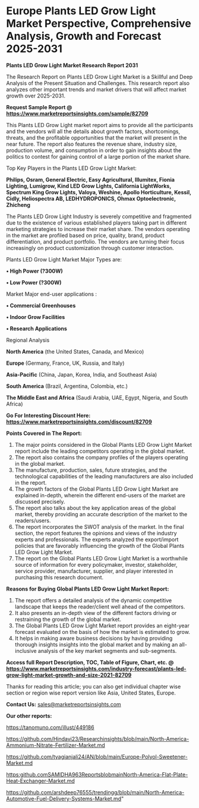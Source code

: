 # Europe Plants LED Grow Light Market Perspective, Comprehensive Analysis, Growth and Forecast 2025-2031

<strong>Plants LED Grow Light Market Research Report 2031</strong>

The Research Report on Plants LED Grow Light Market is a Skillful and Deep Analysis of the Present Situation and Challenges. This research report also analyzes other important trends and market drivers that will affect market growth over 2025-2031.

<strong>Request Sample Report @ <a href=https://www.marketreportsinsights.com/sample/82709>https://www.marketreportsinsights.com/sample/82709</a></strong>

This Plants LED Grow Light market report aims to provide all the participants and the vendors will all the details about growth factors, shortcomings, threats, and the profitable opportunities that the market will present in the near future. The report also features the revenue share, industry size, production volume, and consumption in order to gain insights about the politics to contest for gaining control of a large portion of the market share.

Top Key Players in the Plants LED Grow Light Market:

<strong>Philips, Osram, General Electric, Easy Agricultural, Illumitex, Fionia Lighting, Lumigrow, Kind LED Grow Lights, California LightWorks, Spectrum King Grow Lights, Valoya, Weshine, Apollo Horticulture, Kessil, Cidly, Heliospectra AB, LEDHYDROPONICS, Ohmax Optoelectronic, Zhicheng</strong>

The Plants LED Grow Light Industry is severely competitive and fragmented due to the existence of various established players taking part in different marketing strategies to increase their market share. The vendors operating in the market are profiled based on price, quality, brand, product differentiation, and product portfolio. The vendors are turning their focus increasingly on product customization through customer interaction.

Plants LED Grow Light Market Major Types are:

<strong>• High Power (?300W)

• Low Power (?300W)</strong>

Market Major end-user applications :

<strong>• Commercial Greenhouses

• Indoor Grow Facilities

• Research Applications</strong>

Regional Analysis

</u><strong><b>North America</b></strong> (the United States, Canada, and Mexico)

<strong><b>Europe </b></strong>(Germany, France, UK, Russia, and Italy)

<strong><b>Asia-Pacific</b></strong> (China, Japan, Korea, India, and Southeast Asia)

<strong><b>South America</b></strong> (Brazil, Argentina, Colombia, etc.)

<strong><b>The Middle East and Africa</b></strong> (Saudi Arabia, UAE, Egypt, Nigeria, and South Africa)

<strong>Go For Interesting Discount Here: <a href=https://www.marketreportsinsights.com/discount/82709>https://www.marketreportsinsights.com/discount/82709</a></strong>

<strong>Points Covered in The Report:</strong>
<ol>
  <li>The major points considered in the Global Plants LED Grow Light Market report include the leading competitors operating in the global market.</li>
  <li>The report also contains the company profiles of the players operating in the global market.</li>
  <li>The manufacture, production, sales, future strategies, and the technological capabilities of the leading manufacturers are also included in the report.</li>
  <li>The growth factors of the Global Plants LED Grow Light Market are explained in-depth, wherein the different end-users of the market are discussed precisely.</li>
  <li>The report also talks about the key application areas of the global market, thereby providing an accurate description of the market to the readers/users.</li>
  <li>The report incorporates the SWOT analysis of the market. In the final section, the report features the opinions and views of the industry experts and professionals. The experts analyzed the export/import policies that are favorably influencing the growth of the Global Plants LED Grow Light Market.</li>
  <li>The report on the Global Plants LED Grow Light Market is a worthwhile source of information for every policymaker, investor, stakeholder, service provider, manufacturer, supplier, and player interested in purchasing this research document.</li>
</ol>
<strong>Reasons for Buying Global Plants LED Grow Light Market Report:</strong>

<ol>
  <li>The report offers a detailed analysis of the dynamic competitive landscape that keeps the reader/client well ahead of the competitors.</li>
  <li>It also presents an in-depth view of the different factors driving or restraining the growth of the global market.</li>
  <li>The Global Plants LED Grow Light Market report provides an eight-year forecast evaluated on the basis of how the market is estimated to grow.</li>
  <li>It helps in making aware business decisions by having providing thorough insights insights into the global market and by making an all-inclusive analysis of the key market segments and sub-segments.</li>
</ol>
<strong>Access full Report Description, TOC, Table of Figure, Chart, etc. @ <a href=https://www.marketreportsinsights.com/industry-forecast/plants-led-grow-light-market-growth-and-size-2021-82709>https://www.marketreportsinsights.com/industry-forecast/plants-led-grow-light-market-growth-and-size-2021-82709</a></strong>


Thanks for reading this article; you can also get individual chapter wise section or region wise report version like Asia, United States, Europe.

<strong>Contact Us:</strong>
sales@marketreportsinsights.com

<strong>Our other reports:</strong>

<a href=https://tanomuno.com/illust/449186>https://tanomuno.com/illust/449186</a>

<a href=https://github.com/Hindavi23/Researchinsights/blob/main/North-America-Ammonium-Nitrate-Fertilizer-Market.md>https://github.com/Hindavi23/Researchinsights/blob/main/North-America-Ammonium-Nitrate-Fertilizer-Market.md</a>

<a href=https://github.com/tyagianjali24/AN/blob/main/Europe-Polyol-Sweetener-Market.md>https://github.com/tyagianjali24/AN/blob/main/Europe-Polyol-Sweetener-Market.md</a>

<a href=https:github.comSAMIDHA963ReportsblobmainNorth-America-Flat-Plate-Heat-Exchanger-Market.md>https:github.comSAMIDHA963ReportsblobmainNorth-America-Flat-Plate-Heat-Exchanger-Market.md</a>

<a href=https://github.com/arshdeep76555/trendingg/blob/main/North-America-Automotive-Fuel-Delivery-Systems-Market.md>https://github.com/arshdeep76555/trendingg/blob/main/North-America-Automotive-Fuel-Delivery-Systems-Market.md</a>"
